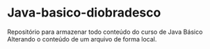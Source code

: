 # Java-basico-diobradesco
Repositório para armazenar todo conteúdo do curso de Java Básico
Alterando o conteúdo de um arquivo de forma local.
